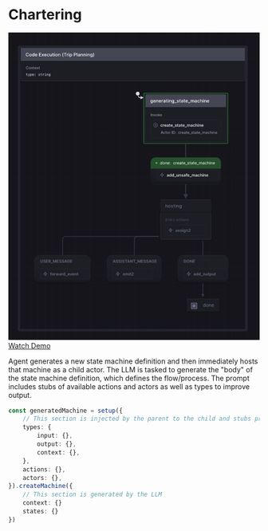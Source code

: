 # Chartering
![Chartering](./code_execution.png)
[Watch Demo](https://youtu.be/JLmwVVF8Wog)

Agent generates a new state machine definition and then immediately hosts that machine as a child actor. The LLM is tasked to generate the "body" of the state machine definition, which defines the flow/process. The prompt includes stubs of available actions and actors as well as types to improve output.

```typescript
const generatedMachine = setup({
    // This section is injected by the parent to the child and stubs provided in the prompt to improve outputs
    types: {
        input: {},
        output: {},
        context: {},
    },
    actions: {},
    actors: {},
}).createMachine({
    // This section is generated by the LLM
    context: {}
    states: {}
})
```
